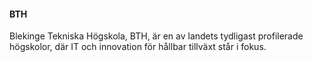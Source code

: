 #### BTH

Blekinge Tekniska Högskola, BTH, är en av landets tydligast profilerade högskolor, där IT och innovation för hållbar tillväxt står i fokus.
